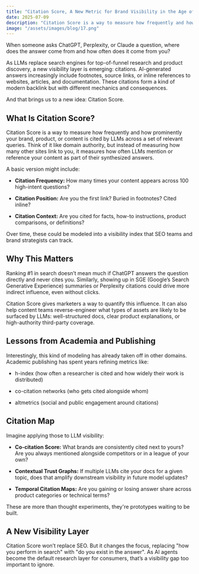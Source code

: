 ```yaml
---
title: "Citation Score, A New Metric for Brand Visibility in the Age of AI"
date: 2025-07-09
description: "Citation Score is a way to measure how frequently and how prominently your brand, product, or content is cited by LLMs across a set of relevant queries."
image: "/assets/images/blog/17.png"
---
```

When someone asks ChatGPT, Perplexity, or Claude a question, where does the answer come from and how often does it come from you?

As LLMs replace search engines for top-of-funnel research and product discovery, a new visibility layer is emerging: citations. AI-generated answers increasingly include footnotes, source links, or inline references to websites, articles, and documentation. These citations form a kind of modern backlink but with different mechanics and consequences.

And that brings us to a new idea: Citation Score.

## What Is Citation Score?
Citation Score is a way to measure how frequently and how prominently your brand, product, or content is cited by LLMs across a set of relevant queries. Think of it like domain authority, but instead of measuring how many other sites link to you, it measures how often LLMs mention or reference your content as part of their synthesized answers.

A basic version might include:

- **Citation Frequency:** How many times your content appears across 100 high-intent questions?

- **Citation Position:** Are you the first link? Buried in footnotes? Cited inline?

- **Citation Context:**  Are you cited for facts, how-to instructions, product comparisons, or definitions?

Over time, these could be modeled into a visibility index that SEO teams and brand strategists can track.

## Why This Matters
Ranking #1 in search doesn’t mean much if ChatGPT answers the question directly and never cites you. Similarly, showing up in SGE (Google’s Search Generative Experience) summaries or Perplexity citations could drive more indirect influence, even without clicks.

Citation Score gives marketers a way to quantify this influence. It can also help content teams reverse-engineer what types of assets are likely to be surfaced by LLMs: well-structured docs, clear product explanations, or high-authority third-party coverage.

## Lessons from Academia and Publishing
Interestingly, this kind of modeling has already taken off in other domains. Academic publishing has spent years refining metrics like:

- h-index (how often a researcher is cited and how widely their work is distributed)

- co-citation networks (who gets cited alongside whom)

- altmetrics (social and public engagement around citations)

## Citation Map
Imagine applying those to LLM visibility:

- **Co-citation Score:** What brands are consistently cited next to yours? Are you always mentioned alongside competitors or in a league of your own?

- **Contextual Trust Graphs:** If multiple LLMs cite your docs for a given topic, does that amplify downstream visibility in future model updates?

- **Temporal Citation Maps:** Are you gaining or losing answer share across product categories or technical terms?

These are more than thought experiments, they're prototypes waiting to be built.

## A New Visibility Layer
Citation Score won’t replace SEO. But it changes the focus, replacing "how you perform in search" with "do you exist in the answer". As AI agents become the default research layer for consumers, that’s a visibility gap too important to ignore.


